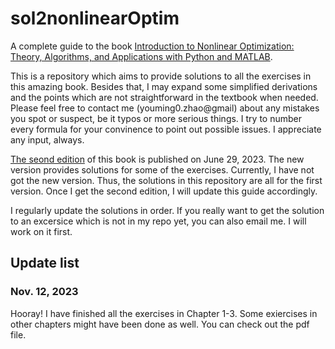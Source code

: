 # sol2nonlinearOptim
A complete guide to the book [Introduction to Nonlinear Optimization: Theory, Algorithms, and Applications with Python and MATLAB](https://archive.siam.org/books/mo19/).

This is a repository which aims to provide solutions to all the exercises in this amazing book. Besides that, I may expand some simplified derivations and the points which are not straightforward in the textbook when needed. Please feel free to contact me (youming0.zhao@gmail) about any mistakes you spot or suspect, be it typos or more serious things. I try to number every formula for your convinence to point out possible issues. I appreciate any input, always.

[The seond edition](https://epubs.siam.org/doi/book/10.1137/1.9781611977622) of this book is published on June 29, 2023. The new version provides solutions for some of the exercises. Currently, I have not got the new version. Thus, the solutions in this repository are all for the first version. Once I get the second edition, I will update this guide accordingly.

I regularly update the solutions in order. If you really want to get the solution to an excersice which is not in my repo yet, you can also email me. I will work on it first. 

## Update list

### Nov. 12, 2023
Hooray! I have finished all the exercises in Chapter 1-3. Some exiercises in other chapters might have been done as well. You can check out the pdf file.
